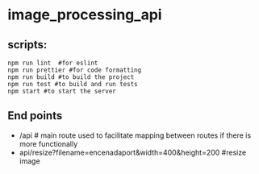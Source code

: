 # image_processing_api

## scripts:

```
npm run lint  #for eslint
npm run prettier #for code formatting
npm run build #to build the project
npm run test #to build and run tests
npm start #to start the server

```

## End points

- /api # main route used to facilitate mapping between routes if there is more functionally 
- api/resize?filename=encenadaport&width=400&height=200 #resize image 
